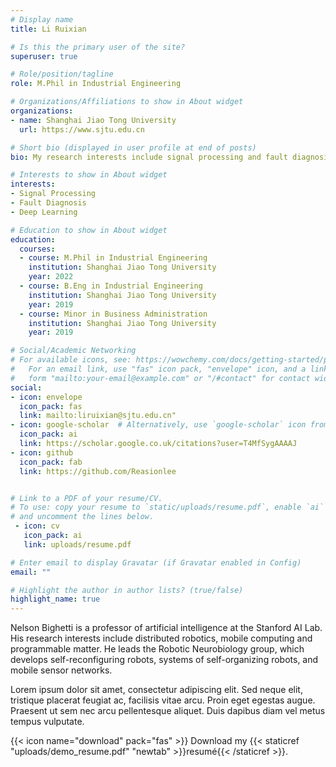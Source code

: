 ```yaml
---
# Display name
title: Li Ruixian

# Is this the primary user of the site?
superuser: true

# Role/position/tagline
role: M.Phil in Industrial Engineering

# Organizations/Affiliations to show in About widget
organizations:
- name: Shanghai Jiao Tong University
  url: https://www.sjtu.edu.cn

# Short bio (displayed in user profile at end of posts)
bio: My research interests include signal processing and fault diagnosis.

# Interests to show in About widget
interests:
- Signal Processing
- Fault Diagnosis
- Deep Learning

# Education to show in About widget
education:
  courses:
  - course: M.Phil in Industrial Engineering
    institution: Shanghai Jiao Tong University
    year: 2022
  - course: B.Eng in Industrial Engineering
    institution: Shanghai Jiao Tong University
    year: 2019
  - course: Minor in Business Administration
    institution: Shanghai Jiao Tong University
    year: 2019

# Social/Academic Networking
# For available icons, see: https://wowchemy.com/docs/getting-started/page-builder/#icons
#   For an email link, use "fas" icon pack, "envelope" icon, and a link in the
#   form "mailto:your-email@example.com" or "/#contact" for contact widget.
social:
- icon: envelope
  icon_pack: fas
  link: mailto:liruixian@sjtu.edu.cn"
- icon: google-scholar  # Alternatively, use `google-scholar` icon from `ai` icon pack
  icon_pack: ai
  link: https://scholar.google.co.uk/citations?user=T4MfSygAAAAJ
- icon: github
  icon_pack: fab
  link: https://github.com/Reasionlee


# Link to a PDF of your resume/CV.
# To use: copy your resume to `static/uploads/resume.pdf`, enable `ai` icons in `params.toml`, 
# and uncomment the lines below.
 - icon: cv
   icon_pack: ai
   link: uploads/resume.pdf

# Enter email to display Gravatar (if Gravatar enabled in Config)
email: ""

# Highlight the author in author lists? (true/false)
highlight_name: true
---
```


Nelson Bighetti is a professor of artificial intelligence at the Stanford AI Lab. His research interests include distributed robotics, mobile computing and programmable matter. He leads the Robotic Neurobiology group, which develops self-reconfiguring robots, systems of self-organizing robots, and mobile sensor networks.

Lorem ipsum dolor sit amet, consectetur adipiscing elit. Sed neque elit, tristique placerat feugiat ac, facilisis vitae arcu. Proin eget egestas augue. Praesent ut sem nec arcu pellentesque aliquet. Duis dapibus diam vel metus tempus vulputate.

{{< icon name="download" pack="fas" >}} Download my {{< staticref "uploads/demo_resume.pdf" "newtab" >}}resumé{{< /staticref >}}.
